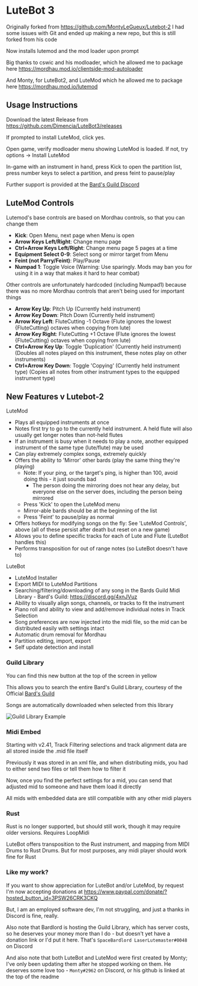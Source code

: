 # LuteBot 3
Originally forked from https://github.com/MontyLeGueux/Lutebot-2
I had some issues with Git and ended up making a new repo, but this is still forked from his code

Now installs lutemod and the mod loader upon prompt

Big thanks to cswic and his modloader, which he allowed me to package here https://mordhau.mod.io/clientside-mod-autoloader

And Monty, for LuteBot2, and LuteMod which he allowed me to package here https://mordhau.mod.io/lutemod


## Usage Instructions
Download the latest Release from https://github.com/Dimencia/LuteBot3/releases

If prompted to install LuteMod, click yes.

Open game, verify modloader menu showing LuteMod is loaded.  If not, try options -> Install LuteMod

In-game with an instrument in hand, press Kick to open the partition list, press number keys to select a partition, and press feint to pause/play

Further support is provided at the [Bard's Guild Discord](https://discord.gg/4xnJVuz)

## LuteMod Controls

Lutemod's base controls are based on Mordhau controls, so that you can change them

* **Kick**: Open Menu, next page when Menu is open
* **Arrow Keys Left/Right**: Change menu page
* **Ctrl+Arrow Keys Left/Right**: Change menu page 5 pages at a time
* **Equipment Select 0-9**: Select song or mirror target from Menu
* **Feint (not Parry/Feint)**: Play/Pause
* **Numpad 1**: Toggle Voice (Warning: Use sparingly.  Mods may ban you for using it in a way that makes it hard to hear combat)

Other controls are unfortunately hardcoded (including Numpad1) because there was no more Mordhau controls that aren't being used for important things

* **Arrow Key Up**: Pitch Up (Currently held instrument)
* **Arrow Key Down**: Pitch Down (Currently held instrument)
* **Arrow Key Left**: FluteCutting -1 Octave (Flute ignores the lowest {FluteCutting} octaves when copying from lute)
* **Arrow Key Right**: FluteCutting +1 Octave (Flute ignores the lowest {FluteCutting} octaves when copying from lute)
* **Ctrl+Arrow Key Up**: Toggle 'Duplication' (Currently held instrument) (Doubles all notes played on this instrument, these notes play on other instruments)
* **Ctrl+Arrow Key Down**: Toggle 'Copying' (Currently held instrument type) (Copies all notes from other instrument types to the equipped instrument type)


## New Features v Lutebot-2

LuteMod

* Plays all equipped instruments at once
* Notes first try to go to the currently held instrument.  A held flute will also usually get longer notes than not-held flutes
* If an instrument is busy when it needs to play a note, another equipped instrument of the same type (lute/flute) may be used
* Can play extremely complex songs, extremely quickly
* Offers the ability to 'Mirror' other bards (play the same thing they're playing)
  * Note: If your ping, or the target's ping, is higher than 100, avoid doing this - it just sounds bad
    * The person doing the mirroring does not hear any delay, but everyone else on the server does, including the person being mirrored
  * Press 'Kick' to open the LuteMod menu
  * Mirror-able bards should be at the beginning of the list
  * Press 'Feint' to pause/play as normal
* Offers hotkeys for modifying songs on the fly: See 'LuteMod Controls', above (all of these persist after death but reset on a new game)
* Allows you to define specific tracks for each of Lute and Flute (LuteBot handles this)
* Performs transposition for out of range notes (so LuteBot doesn't have to)

LuteBot

* LuteMod Installer
* Export MIDI to LuteMod Partitions
* Searching/filtering/downloading of any song in the Bards Guild Midi Library - Bard's Guild: https://discord.gg/4xnJVuz
* Ability to visually align songs, channels, or tracks to fit the instrument
* Piano roll and ability to view and add/remove individual notes in Track Selection
* Song preferences are now injected into the midi file, so the mid can be distributed easily with settings intact
* Automatic drum removal for Mordhau
* Partition editing, import, export
* Self update detection and install


### Guild Library
You can find this new button at the top of the screen in yellow

This allows you to search the entire Bard's Guild Library, courtesy of the Official [Bard's Guild](https://discord.gg/4xnJVuz)

Songs are automatically downloaded when selected from this library

![Guild Library Example](https://github.com/Dimencia/LuteBot3/blob/master/LutebotExample2.PNG)


### Midi Embed
Starting with v2.41, Track Filtering selections and track alignment data are all stored inside the .mid file itself

Previously it was stored in an xml file, and when distributing mids, you had to either send two files or tell them how to filter it

Now, once you find the perfect settings for a mid, you can send that adjusted mid to someone and have them load it directly

All mids with embedded data are still compatible with any other midi players

### Rust
Rust is no longer supported, but should still work, though it may require older versions.  Requires LoopMidi

LuteBot offers transposition to the Rust instrument, and mapping from MIDI Drums to Rust Drums.  But for most purposes, any midi player should work fine for Rust


### Like my work?
If you want to show appreciation for LuteBot and/or LuteMod, by request I'm now accepting donations at https://www.paypal.com/donate/?hosted_button_id=3PSW26CRK3CKQ 

But, I am an employed software dev, I'm not struggling, and just a thanks in Discord is fine, really.  

Also note that Bardlord is hosting the Guild Library, which has server costs, so he deserves your money more than I do - but doesn't yet have a donation link or I'd put it here.  That's `SpaceBardlord LaserLutemaster#0048` on Discord

And also note that both LuteBot and LuteMod were first created by Monty; I've only been updating them after he stopped working on them.  He deserves some love too - `Monty#2962` on Discord, or his github is linked at the top of the readme

